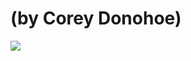 <!--
id: 1401354603
link: http://tumblr.atmos.org/post/1401354603/by-corey-donohoe
slug: by-corey-donohoe
date: Mon Oct 25 2010 15:47:35 GMT-0700 (PDT)
publish: 2010-10-025
tags: 
title: (by Corey Donohoe)
-->


(by Corey Donohoe)
==================

![](http://25.media.tumblr.com/tumblr_lavbbbyXTA1qz4sngo1_500.jpg)

